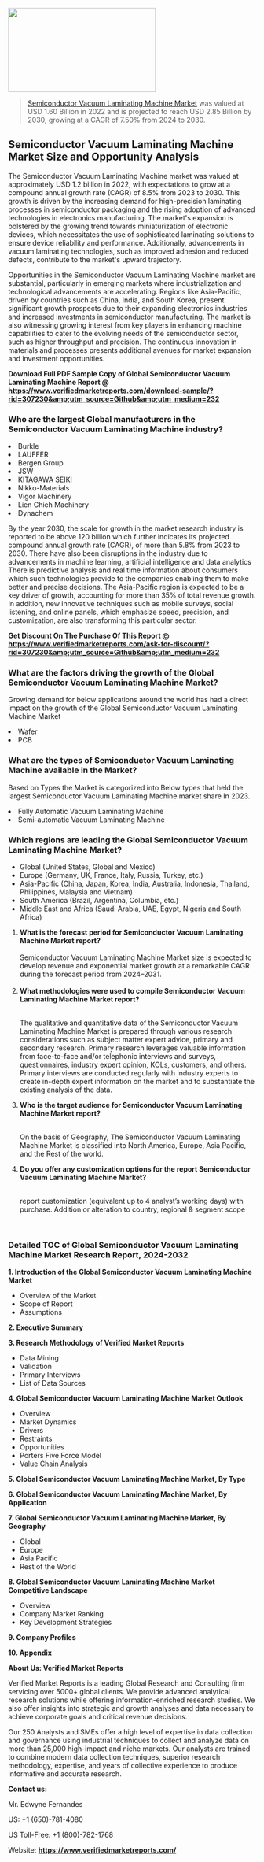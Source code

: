 
<img src="https://ffe5etoiles.com/wp-content/uploads/2024/12/MST1-300x171.png" alt="" width="300" height="171" class="alignnone size-medium wp-image-20088" /><blockquote><p><p><a href="https://www.verifiedmarketreports.com/download-sample/?rid=307230&utm_source=Github&utm_medium=232" target="_blank">Semiconductor Vacuum Laminating Machine Market</a> was valued at USD 1.60 Billion in 2022 and is projected to reach USD 2.85 Billion by 2030, growing at a CAGR of 7.50% from 2024 to 2030.</p></blockquote><p><h2>Semiconductor Vacuum Laminating Machine Market Size and Opportunity Analysis</h2><p>The Semiconductor Vacuum Laminating Machine market was valued at approximately USD 1.2 billion in 2022, with expectations to grow at a compound annual growth rate (CAGR) of 8.5% from 2023 to 2030. This growth is driven by the increasing demand for high-precision laminating processes in semiconductor packaging and the rising adoption of advanced technologies in electronics manufacturing. The market's expansion is bolstered by the growing trend towards miniaturization of electronic devices, which necessitates the use of sophisticated laminating solutions to ensure device reliability and performance. Additionally, advancements in vacuum laminating technologies, such as improved adhesion and reduced defects, contribute to the market's upward trajectory.</p><p>Opportunities in the Semiconductor Vacuum Laminating Machine market are substantial, particularly in emerging markets where industrialization and technological advancements are accelerating. Regions like Asia-Pacific, driven by countries such as China, India, and South Korea, present significant growth prospects due to their expanding electronics industries and increased investments in semiconductor manufacturing. The market is also witnessing growing interest from key players in enhancing machine capabilities to cater to the evolving needs of the semiconductor sector, such as higher throughput and precision. The continuous innovation in materials and processes presents additional avenues for market expansion and investment opportunities.</p></p><p class=""><strong>Download Full PDF Sample Copy of Global Semiconductor Vacuum Laminating Machine Report @ <a href="https://www.verifiedmarketreports.com/download-sample/?rid=307230&amp;utm_source=Github&amp;utm_medium=232" target="_blank">https://www.verifiedmarketreports.com/download-sample/?rid=307230&amp;utm_source=Github&amp;utm_medium=232</a></strong></p><h3 id="" class="">Who are the largest Global manufacturers in the Semiconductor Vacuum Laminating Machine industry?</h3><p><li>Burkle</li><li> LAUFFER</li><li> Bergen Group</li><li> JSW</li><li> KITAGAWA SEIKI</li><li> Nikko-Materials</li><li> Vigor Machinery</li><li> Lien Chieh Machinery</li><li> Dynachem</li></p><div class=""><div class="" dir="" data-message-author-role="" data-message-id="" data-message-model-slug=""><div class=""><div class=""><div class=""><div class="" dir="" data-message-author-role="" data-message-id="" data-message-model-slug=""><div class=""><div class=""><p>By the year 2030, the scale for growth in the market research industry is reported to be above 120 billion which further indicates its projected compound annual growth rate (CAGR), of more than 5.8% from 2023 to 2030. There have also been disruptions in the industry due to advancements in machine learning, artificial intelligence and data analytics There is predictive analysis and real time information about consumers which such technologies provide to the companies enabling them to make better and precise decisions. The Asia-Pacific region is expected to be a key driver of growth, accounting for more than 35% of total revenue growth. In addition, new innovative techniques such as mobile surveys, social listening, and online panels, which emphasize speed, precision, and customization, are also transforming this particular sector.</p><p><strong>Get Discount On The Purchase Of This Report @&nbsp; <a href="https://www.verifiedmarketreports.com/ask-for-discount/?rid=307230&amp;utm_source=Github&amp;utm_medium=232" target="_blank">https://www.verifiedmarketreports.com/ask-for-discount/?rid=307230&amp;utm_source=Github&amp;utm_medium=232</a></strong></p></div></div></div></div></div></div></div></div><h3 id="" class="">What are the factors driving the growth of the Global Semiconductor Vacuum Laminating Machine Market?</h3><p id="" class="">Growing demand for below applications around the world has had a direct impact on the growth of the Global Semiconductor Vacuum Laminating Machine Market</p><p id="" class=""><li>Wafer</li><li> PCB</li></p><h3 id="" class="">What are the types of Semiconductor Vacuum Laminating Machine available in the Market?</h3><p id="" class="">Based on Types the Market is categorized into Below types that held the largest Semiconductor Vacuum Laminating Machine market share In 2023.</p><p id="" class=""><li>Fully Automatic Vacuum Laminating Machine</li><li> Semi-automatic Vacuum Laminating Machine</li></p><h3 id="" class="">Which regions are leading the Global Semiconductor Vacuum Laminating Machine Market?</h3><ul><li>Global (United States, Global and Mexico)</li><li>Europe (Germany, UK, France, Italy, Russia, Turkey, etc.)</li><li>Asia-Pacific (China, Japan, Korea, India, Australia, Indonesia, Thailand, Philippines, Malaysia and Vietnam)</li><li>South America (Brazil, Argentina, Columbia, etc.)</li><li>Middle East and Africa (Saudi Arabia, UAE, Egypt, Nigeria and South Africa)</li></ul><p><ol><li><strong>What is the forecast period for Semiconductor Vacuum Laminating Machine Market report?<br /></strong><br /><span data-sheets-root="1" data-sheets-value="{&quot;1&quot;:2,&quot;2&quot;:&quot;XXXX size is expected to develop revenue and exponential market growth at a remarkable CAGR during the forecast period from 2024&ndash;2030.&quot;}" data-sheets-userformat="{&quot;2&quot;:12674,&quot;4&quot;:{&quot;1&quot;:2,&quot;2&quot;:16776960},&quot;10&quot;:2,&quot;11&quot;:0,&quot;15&quot;:&quot;Arial&quot;,&quot;16&quot;:12}">Semiconductor Vacuum Laminating Machine Market size is expected to develop revenue and exponential market growth at a remarkable CAGR during the forecast period from 2024&ndash;2031.</span><br /><br /></li><li><strong>What methodologies were used to compile Semiconductor Vacuum Laminating Machine Market report?<br /><br /></strong><p>The qualitative and quantitative data of the&nbsp;Semiconductor Vacuum Laminating Machine Market is prepared through various research considerations such as subject matter expert advice, primary and secondary research. Primary research leverages valuable information from face-to-face and/or telephonic interviews and surveys, questionnaires, industry expert opinion, KOLs, customers, and others. Primary interviews are conducted regularly with industry experts to create in-depth expert information on the market and to substantiate the existing analysis of the data.&nbsp;</p></li><li><strong>Who is the target audience for Semiconductor Vacuum Laminating Machine Market report?<br /><br /></strong><p>On the basis of Geography, The&nbsp;Semiconductor Vacuum Laminating Machine Market is classified into North America, Europe, Asia Pacific, and the Rest of the world.</p></li><li><strong>Do you offer any customization options for the report Semiconductor Vacuum Laminating Machine Market?<br /><br /></strong><p>report customization (equivalent up to 4 analyst&rsquo;s working days) with purchase. Addition or alteration to country, regional &amp; segment scope</p><p>&nbsp;</p></li></ol></p><h3 id="" class="">Detailed TOC of Global Semiconductor Vacuum Laminating Machine Market Research Report, 2024-2032</h3><p id="" class=""><strong>1. Introduction of the Global Semiconductor Vacuum Laminating Machine Market</strong></p><ul><li>Overview of the Market</li><li>Scope of Report</li><li>Assumptions</li></ul><p id="" class=""><strong>2. Executive Summary</strong></p><p id="" class=""><strong>3. Research Methodology of&nbsp;Verified Market Reports</strong></p><ul><li>Data Mining</li><li>Validation</li><li>Primary Interviews</li><li>List of Data Sources</li></ul><p id="" class=""><strong>4. Global Semiconductor Vacuum Laminating Machine Market Outlook</strong></p><ul><li>Overview</li><li>Market Dynamics</li><li>Drivers</li><li>Restraints</li><li>Opportunities</li><li>Porters Five Force Model</li><li>Value Chain Analysis</li></ul><p id="" class=""><strong>5. Global Semiconductor Vacuum Laminating Machine Market, By&nbsp;Type</strong></p><p id="" class=""><strong>6. Global Semiconductor Vacuum Laminating Machine Market, By Application</strong></p><p id="" class=""><strong>7. Global Semiconductor Vacuum Laminating Machine Market, By Geography</strong></p><ul><li>Global</li><li>Europe</li><li>Asia Pacific</li><li>Rest of the World</li></ul><p id="" class=""><strong>8. Global Semiconductor Vacuum Laminating Machine Market Competitive Landscape</strong></p><ul><li>Overview</li><li>Company Market Ranking</li><li>Key Development Strategies</li></ul><p id="" class=""><strong>9. Company Profiles</strong></p><p id="" class=""><strong>10. Appendix</strong></p><p id="" class=""><strong>About Us: Verified Market Reports</strong></p><p id="" class="">Verified Market Reports is a leading Global Research and Consulting firm servicing over 5000+ global clients. We provide advanced analytical research solutions while offering information-enriched research studies. We also offer insights into strategic and growth analyses and data necessary to achieve corporate goals and critical revenue decisions.</p><p id="" class="">Our 250 Analysts and SMEs offer a high level of expertise in data collection and governance using industrial techniques to collect and analyze data on more than 25,000 high-impact and niche markets. Our analysts are trained to combine modern data collection techniques, superior research methodology, expertise, and years of collective experience to produce informative and accurate research.</p><p id="" class=""><strong>Contact us:</strong></p><p id="" class="">Mr. Edwyne Fernandes</p><p id="" class="">US: +1 (650)-781-4080</p><p id="" class="">US Toll-Free: +1 (800)-782-1768</p><p id="" class="">Website: <a target="" data-test-app-aware-link=""><strong>https://www.verifiedmarketreports.com/</strong></a></p>
